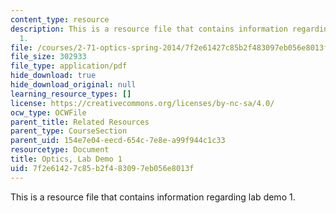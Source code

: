 ```yaml
---
content_type: resource
description: This is a resource file that contains information regarding lab demo
  1.
file: /courses/2-71-optics-spring-2014/7f2e61427c85b2f483097eb056e8013f_MIT2_71S14_Demo_1.pdf
file_size: 302933
file_type: application/pdf
hide_download: true
hide_download_original: null
learning_resource_types: []
license: https://creativecommons.org/licenses/by-nc-sa/4.0/
ocw_type: OCWFile
parent_title: Related Resources
parent_type: CourseSection
parent_uid: 154e7e04-eecd-654c-7e8e-a99f944c1c33
resourcetype: Document
title: Optics, Lab Demo 1
uid: 7f2e6142-7c85-b2f4-8309-7eb056e8013f
---
```

This is a resource file that contains information regarding lab demo 1.